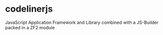 codelinerjs
===========

JavaScript Application Framework and Library combined with a JS-Builder packed in a ZF2 module